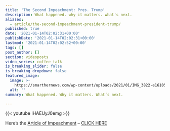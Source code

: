 ```yaml
---
title: 'The Second Impeachment: Pres. Trump'
description: What happened. why it matters. what's next.
aliases:
  - article/the-second-impeachment-president-trump/
published: true
date: '2021-01-14T02:02:31+00:00'
publishDate: '2021-01-14T02:02:31+00:00'
lastmod: '2021-01-14T02:02:52+00:00'
tags: []
post_author: []
section: videoposts
video_series: coffee talk
is_breaking_slider: false
is_breaking_dropdown: false
featured_image:
  image: >-
    https://smarthernews.com/wp-content/uploads/2021/01/IMG_3822-e1610589738980-857x1024.jpg
  alt: ''
summary: What happened. Why it matters. What’s next.

---
```

{{< youtube IHAEUyJ0emg >}}

Here’s the [Article of Impeachment](https://int.nyt.com/data/documenttools/articles-impeachment-trump-xml/b0422e292cebafda/full.pdf) – [CLICK HERE](https://www.nytimes.com/interactive/2021/01/11/us/articles-impeachment-trump.html)